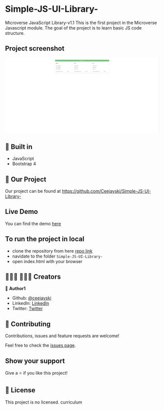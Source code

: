 # Simple-JS-UI-Library-
Microverse JavaScript Library-v1.1
This is the first project in the Microverse Javascript module. The goal of the project is to learn basic JS code structure.

## Project screenshot
![screenshot](./screenshot.png)

## 🔨 Built in

- JavaScript
- Bootstrap 4

## 🚀 Our Project

Our project can be found at https://github.com/Ceejayski/Simple-JS-UI-Library-
## Live Demo

You can find the demo [here](https://ceejayski.github.io/Simple-JS-UI-Library-/)


## To run the project in local

- clone the repository from here [repo link](https://github.com/Ceejayski/Simple-JS-UI-Library-)
- navidate to the folder `Simple-JS-UI-Library-`
- open index.html with your browser

## 👨🏽‍💻 👨🏿‍💻 Creators

👤 **Author1**

- Github: [@ceejayski](https://github.com/ceejayski)
- LinkedIn: [LinkedIn](https://www.linkedin.com/in/okoli-ceejay/)
- Twitter: [Twitter](https://twitter.com/OkoliChijioke10)



## 🤝 Contributing

Contributions, issues and feature requests are welcome!

Feel free to check the [issues page](https://github.com/daviidy/Micro-Reddit/issues).

## Show your support

Give a ⭐️ if you like this project!

## 📝 License

This project is no licensed.
 curriculum 
